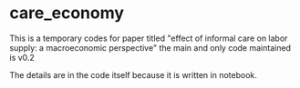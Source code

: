 # care_economy


This is a temporary codes for paper titled "effect of informal care on labor supply: a macroeconomic perspective"
the main and only code maintained is v0.2

The details are in the code itself because it is written in notebook.

